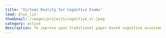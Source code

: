```yaml
---
title: 'Virtual Reality for Cognitive Exams'
lead: blue_lin
thumbnail: /images/projects/cognitive_vr.jpeg
category: active
description: To improve upon traditional paper-based cognitive assessments like the Flanker test with virtual reality.
---
```

